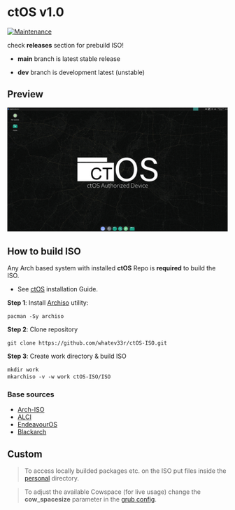 # ctOS v1.0

[![Maintenance](https://img.shields.io/maintenance/yes/2023.svg)]()

check **releases** section for prebuild ISO!

- **main** branch is latest stable release

- **dev** branch is development latest (unstable)

## Preview
![ctOS Preview](PREVIEW.png)

## How to build ISO
Any Arch based system with installed **ctOS** Repo is **required** to build the ISO.
- See [ctOS](https://github.com/whatev33r/ctOS-Repo) installation Guide.

**Step 1**: Install [Archiso](https://gitlab.archlinux.org/archlinux/archiso) utility:
```
pacman -Sy archiso
```
**Step 2**: Clone repository
```
git clone https://github.com/whatev33r/ctOS-ISO.git
```
**Step 3**: Create work directory & build ISO
```
mkdir work
mkarchiso -v -w work ctOS-ISO/ISO
```


### Base sources
- [Arch-ISO](https://gitlab.archlinux.org/archlinux/archiso)
- [ALCI](https://github.com/arch-linux-calamares-installer/alci-iso)
- [EndeavourOS](https://github.com/endeavouros-team/EndeavourOS-ISO)
- [Blackarch](https://blackarch.org/)

## Custom
> To access locally builded packages etc. on the ISO put files inside the [personal](ISO/airootfs/personal) directory.
 
> To adjust the available Cowspace (for live usage) change the **cow_spacesize** parameter in the [grub config](ISO/grub/grub.cfg).
